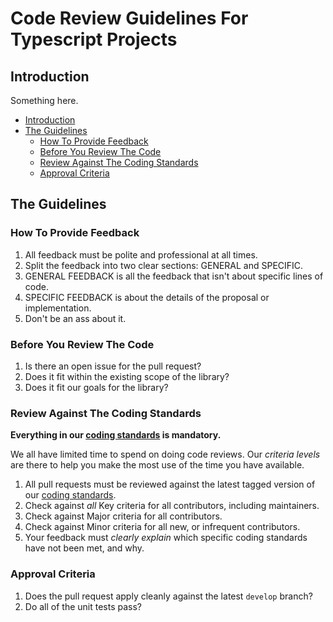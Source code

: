 # Code Review Guidelines For Typescript Projects

## Introduction

Something here.

- [Introduction](#introduction)
- [The Guidelines](#the-guidelines)
  - [How To Provide Feedback](#how-to-provide-feedback)
  - [Before You Review The Code](#before-you-review-the-code)
  - [Review Against The Coding Standards](#review-against-the-coding-standards)
  - [Approval Criteria](#approval-criteria)

## The Guidelines

### How To Provide Feedback

1. All feedback must be polite and professional at all times.
2. Split the feedback into two clear sections: GENERAL and SPECIFIC.
3. GENERAL FEEDBACK is all the feedback that isn't about specific lines of code.
4. SPECIFIC FEEDBACK is about the details of the proposal or implementation.
5. Don't be an ass about it.

### Before You Review The Code

1. Is there an open issue for the pull request?
2. Does it fit within the existing scope of the library?
3. Does it fit our goals for the library?

### Review Against The Coding Standards

**Everything in our [coding standards][coding standards] is mandatory.**

We all have limited time to spend on doing code reviews. Our _criteria levels_ are there to help you make the most use of the time you have available.

1. All pull requests must be reviewed against the latest tagged version of our [coding standards][coding standards].
2. Check against _all_ Key criteria for all contributors, including maintainers.
3. Check against Major criteria for all contributors.
4. Check against Minor criteria for all new, or infrequent contributors.
5. Your feedback must *clearly explain* which specific coding standards have not been met, and why.

### Approval Criteria

1. Does the pull request apply cleanly against the latest `develop` branch?
2. Do all of the unit tests pass?

[coding standards]: https://github.com/SafelyTyped/ts-coding-standards/blob/master/STANDARDS.md